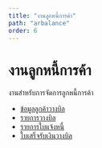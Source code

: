 ```yaml
---
title: "งานลูกหนี้การค้า"
path: "arbalance"
order: 6
---
```


# งานลูกหนี้การค้า

งานสำหรับการจัดการลูกหนี้การค้า

-   [ข้อมูลลูกค้าวางบิล](arbalance/ar_customer.md)
-   [รายการวางบิล](arbalance/order_arbalance.md)
-   [รายการใบแจ้งหนี้](arbalance/invoice.md)
-   [ใบเสร็จรับเงินวางบิล](arbalance/receipt_ar.md)
